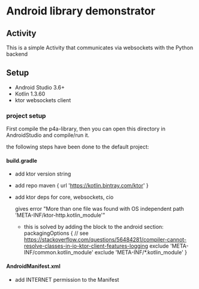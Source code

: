# Android library demonstrator

## Activity

This is a simple Activity that communicates via websockets with the Python backend

## Setup

- Android Studio 3.6+
- Kotlin 1.3.60
- ktor websockets client

### project setup

First compile the p4a-library,
then you can open this directory in AndroidStudio and compile/run it. 

the following steps have been done to the default project:

#### build.gradle
- add ktor version string
- add repo maven { url 'https://kotlin.bintray.com/ktor' }
- add ktor deps for core, websockets, cio
    
    gives error "More than one file was found with OS independent path 'META-INF/ktor-http.kotlin_module'"

    - this is solved by adding the block to the android section:
        packagingOptions {
        // see https://stackoverflow.com/questions/56484281/compiler-cannot-resolve-classes-in-io-ktor-client-features-logging
        exclude 'META-INF/common.kotlin_module'
        exclude 'META-INF/*.kotlin_module'
    }

#### AndroidManifest.xml

- add INTERNET permission to the Manifest
